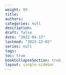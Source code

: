 ```yaml
---
weight: 99
title: 
authors:
categories: null
description: 
draft: false
date: "2022-04-17"
lastmod: "2022-12-02"
series: null
tags:
toc: true
bookCollapseSection: true
layout: single-sidebar
---
```






